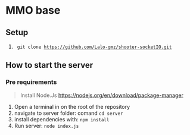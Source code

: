 # MMO base

## Setup 

1. <code> git clone https://github.com/Lalo-gmz/shooter-socketIO.git   </code>

## How to start the server

### Pre requirements
>Install Node.Js https://nodejs.org/en/download/package-manager

1. Open a terminal in on the root of the repository
2. navigate to server folder: comand <code>cd server </code>
3. install dependencies with:  <code>npm install</code>
4. Run server:  <code>node index.js</code>